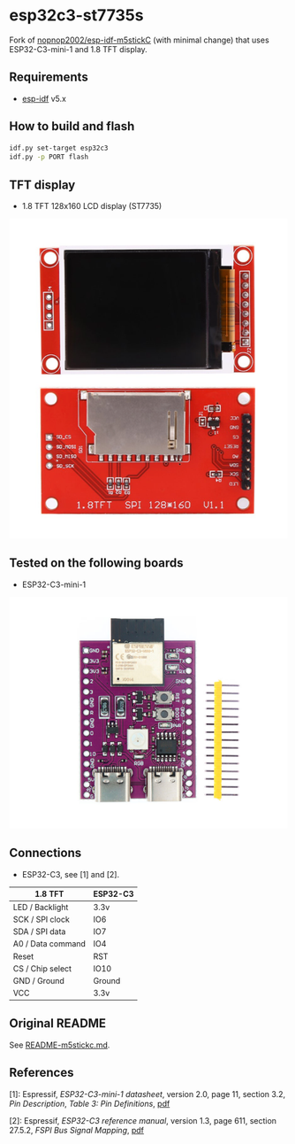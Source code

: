 # esp32c3-st7735s

Fork of [nopnop2002/esp-idf-m5stickC](https://github.com/nopnop2002/esp-idf-m5stickC) (with minimal change) that uses ESP32-C3-mini-1 and 1.8 TFT display.

## Requirements

- [esp-idf](https://github.com/espressif/esp-idf) v5.x

## How to build and flash

```sh
idf.py set-target esp32c3
idf.py -p PORT flash
```

## TFT display

- 1.8 TFT 128x160 LCD display (ST7735)

![tft display](tft-1-8-st7735s.png)

## Tested on the following boards

- ESP32-C3-mini-1

![esp32-c3-mini-1](esp32-c3-mini-1.png)

## Connections

- ESP32-C3, see [1] and [2].

| 1.8 TFT           | ESP32-C3 |
|-------------------|----------|
| LED / Backlight   | 3.3v     |
| SCK / SPI clock   | IO6      |
| SDA / SPI data    | IO7      |
| A0 / Data command | IO4      |
| Reset             | RST      |
| CS / Chip select  | IO10     |
| GND / Ground      | Ground   |
| VCC               | 3.3v     |

## Original README

See [README-m5stickc.md](./README-m5stickc.md).

## References

[1]: Espressif, _ESP32-C3-mini-1 datasheet_, version 2.0, page 11, section 3.2, _Pin Description_, _Table 3: Pin Definitions_, [pdf](https://www.espressif.com/sites/default/files/documentation/esp32-c3-mini-1_datasheet_en.pdf)

[2]: Espressif, _ESP32-C3 reference manual_, version 1.3, page 611, section 27.5.2, _FSPI Bus Signal Mapping_, [pdf](https://www.espressif.com/sites/default/files/documentation/esp32-c3_technical_reference_manual_en.pdf)
